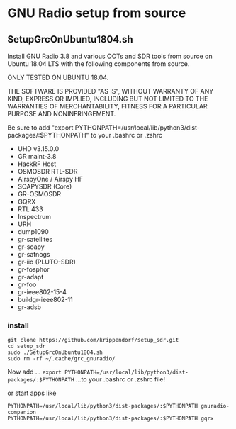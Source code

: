 # GNU Radio setup from source

## SetupGrcOnUbuntu1804.sh

Install GNU Radio 3.8 and various OOTs and SDR tools from source on Ubuntu 18.04 LTS with the following components from source.

ONLY TESTED ON UBUNTU 18.04. 

THE SOFTWARE IS PROVIDED "AS IS", WITHOUT WARRANTY OF ANY KIND, EXPRESS OR IMPLIED, INCLUDING BUT NOT LIMITED TO THE WARRANTIES OF MERCHANTABILITY, FITNESS FOR A PARTICULAR PURPOSE AND NONINFRINGEMENT.

Be sure to add "export PYTHONPATH=/usr/local/lib/python3/dist-packages/:$PYTHONPATH" to your .bashrc or .zshrc

* UHD  v3.15.0.0
* GR maint-3.8
* HackRF Host
* OSMOSDR RTL-SDR
* AirspyOne / Airspy HF
* SOAPYSDR (Core)
* GR-OSMOSDR
* GQRX
* RTL 433
* Inspectrum
* URH
* dump1090
* gr-satellites
* gr-soapy
* gr-satnogs
* gr-iio (PLUTO-SDR)
* gr-fosphor
* gr-adapt
* gr-foo
* gr-ieee802-15-4
* buildgr-ieee802-11
* gr-adsb

### install

```
git clone https://github.com/krippendorf/setup_sdr.git
cd setup_sdr
sudo ./SetupGrcOnUbuntu1804.sh
sudo rm -rf ~/.cache/grc_gnuradio/
```
Now add ... 
```export PYTHONPATH=/usr/local/lib/python3/dist-packages/:$PYTHONPATH``` 
...to your .bashrc or .zshrc file!

or start apps like
``` 
PYTHONPATH=/usr/local/lib/python3/dist-packages/:$PYTHONPATH gnuradio-companion
PYTHONPATH=/usr/local/lib/python3/dist-packages/:$PYTHONPATH gqrx
```
